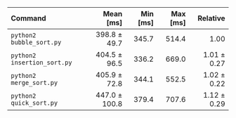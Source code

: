 | Command | Mean [ms] | Min [ms] | Max [ms] | Relative |
|:---|---:|---:|---:|---:|
| `python2 bubble_sort.py` | 398.8 ± 49.7 | 345.7 | 514.4 | 1.00 |
| `python2 insertion_sort.py` | 404.5 ± 96.5 | 336.2 | 669.0 | 1.01 ± 0.27 |
| `python2 merge_sort.py` | 405.9 ± 72.8 | 344.1 | 552.5 | 1.02 ± 0.22 |
| `python2 quick_sort.py` | 447.0 ± 100.8 | 379.4 | 707.6 | 1.12 ± 0.29 |
